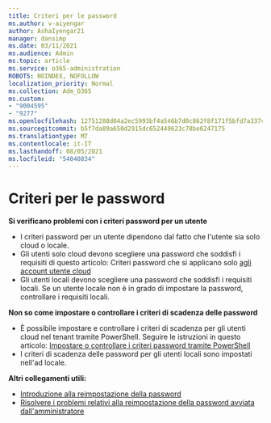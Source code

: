 ```yaml
---
title: Criteri per le password
ms.author: v-aiyengar
author: AshaIyengar21
manager: dansimp
ms.date: 03/11/2021
ms.audience: Admin
ms.topic: article
ms.service: o365-administration
ROBOTS: NOINDEX, NOFOLLOW
localization_priority: Normal
ms.collection: Adm_O365
ms.custom:
- "9004595"
- "9277"
ms.openlocfilehash: 12751288d04a2ec5993bf4a546b7d0c862f8f171f5bfd7a337cb79cb95792056
ms.sourcegitcommit: b5f7da89a650d2915dc652449623c78be6247175
ms.translationtype: MT
ms.contentlocale: it-IT
ms.lasthandoff: 08/05/2021
ms.locfileid: "54040834"
---
```

# <a name="password-policies"></a>Criteri per le password

**Si verificano problemi con i criteri password per un utente**

- I criteri password per un utente dipendono dal fatto che l'utente sia solo cloud o locale.
- Gli utenti solo cloud devono scegliere una password che soddisfi i requisiti di questo articolo: Criteri password che si applicano solo [agli account utente cloud](https://docs.microsoft.com/azure/active-directory/authentication/concept-sspr-policy?WT.mc_id=Portal-Microsoft_Azure_Support#password-policies-that-only-apply-to-cloud-user-accounts)
- Gli utenti locali devono scegliere una password che soddisfi i requisiti locali. Se un utente locale non è in grado di impostare la password, controllare i requisiti locali.

**Non so come impostare o controllare i criteri di scadenza delle password**

- È possibile impostare e controllare i criteri di scadenza per gli utenti cloud nel tenant tramite PowerShell. Seguire le istruzioni in questo articolo: [Impostare o controllare i criteri password tramite PowerShell](https://docs.microsoft.com/azure/active-directory/authentication/concept-sspr-policy?WT.mc_id=Portal-Microsoft_Azure_Support#set-or-check-the-password-policies-by-using-powershell)
- I criteri di scadenza delle password per gli utenti locali sono impostati nell'ad locale.

**Altri collegamenti utili:**
- [Introduzione alla reimpostazione della password](https://docs.microsoft.com/azure/active-directory/authentication/concept-sspr-policy?WT.mc_id=Portal-Microsoft_Azure_Support#set-or-check-the-password-policies-by-using-powershell)
- [Risolvere i problemi relativi alla reimpostazione della password avviata dall'amministratore](https://docs.microsoft.com/azure/active-directory/active-directory-passwords-troubleshoot?WT.mc_id=Portal-Microsoft_Azure_Support#troubleshoot-the-password-reset-portal)
